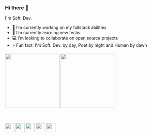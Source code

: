 ### Hi there 👋

I'm Soft. Dev.

- 🔭 I’m currently working on my fullstack abilities
- 🌱 I’m currently learning new techs
- :computer: I’m looking to collaborate on open source projects
- ⚡ Fun fact: I'm Soft. Dev. by day, Poet by night and Human by dawn
  
<div>
  <img height="180em" src="https://github-readme-stats.vercel.app/api?username=zaumaiano&show_icons=true&theme=dark" />
  <img height="180em" src="https://github-readme-stats.vercel.app/api/top-langs?username=zaumaiano&layout=compact&langs_count=5&theme=dark&show_icons=true" />
</div>

##

<div style="display: inline_block"><br>
  <img align="center" height="30" width="30" src="https://cdn.jsdelivr.net/gh/devicons/devicon/icons/dart/dart-plain.svg" />
  <img align="center" height="30" width="30" src="https://cdn.jsdelivr.net/gh/devicons/devicon/icons/csharp/csharp-plain.svg" />
  <img align="center" height="30" width="30" src="https://cdn.jsdelivr.net/gh/devicons/devicon/icons/javascript/javascript-plain.svg" />
  <img align="center" height="30" width="30" src="https://cdn.jsdelivr.net/gh/devicons/devicon/icons/kotlin/kotlin-plain.svg" />
  <img align="center" height="30" width="30" src="https://cdn.jsdelivr.net/gh/devicons/devicon/icons/mysql/mysql-plain.svg" />
</div>
